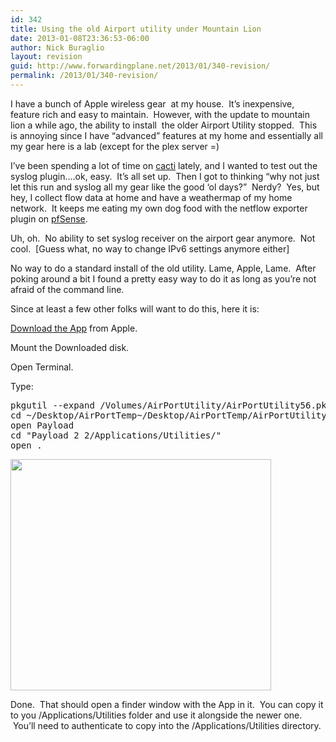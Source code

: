 ```yaml
---
id: 342
title: Using the old Airport utility under Mountain Lion
date: 2013-01-08T23:36:53-06:00
author: Nick Buraglio
layout: revision
guid: http://www.forwardingplane.net/2013/01/340-revision/
permalink: /2013/01/340-revision/
---
```

I have a bunch of Apple wireless gear  at my house.  It&#8217;s inexpensive, feature rich and easy to maintain.  However, with the update to mountain lion a while ago, the ability to install  the older Airport Utility stopped.  This is annoying since I have &#8220;advanced&#8221; features at my home and essentially all my gear here is a lab (except for the plex server =)

I&#8217;ve been spending a lot of time on <a href="http://www.cacti.net" target="_blank">cacti</a> lately, and I wanted to test out the syslog plugin&#8230;.ok, easy.  It&#8217;s all set up.  Then I got to thinking &#8220;why not just let this run and syslog all my gear like the good &#8216;ol days?&#8221;  Nerdy?  Yes, but hey, I collect flow data at home and have a weathermap of my home network.  It keeps me eating my own dog food with the netflow exporter plugin on <a href="http://www.pfsense.org" target="_blank">pfSense</a>.

Uh, oh.  No ability to set syslog receiver on the airport gear anymore.  Not cool.  [Guess what, no way to change IPv6 settings anymore either]

No way to do a standard install of the old utility. Lame, Apple, Lame.  After poking around a bit I found a pretty easy way to do it as long as you&#8217;re not afraid of the command line.

Since at least a few other folks will want to do this, here it is:

<a href="http://support.apple.com/kb/DL1536" target="_blank">Download the App</a> from Apple.

Mount the Downloaded disk.

Open Terminal.

Type:

<pre>pkgutil --expand /Volumes/AirPortUtility/AirPortUtility56.pkg
cd ~/Desktop/AirPortTemp~/Desktop/AirPortTemp/AirPortUtility56Lion.pkg/
open Payload
cd "Payload 2 2/Applications/Utilities/"
open .</pre>

[<img class="aligncenter size-full wp-image-341" title="Screen Shot 2013-01-08 at 11.32.08 PM" src="http://www.forwardingplane.net/wp-content/uploads/2013/01/Screen-Shot-2013-01-08-at-11.32.08-PM.png" alt="" width="417" height="370" srcset="http://www.forwardingplane.net/wp-content/uploads/2013/01/Screen-Shot-2013-01-08-at-11.32.08-PM.png 417w, http://www.forwardingplane.net/wp-content/uploads/2013/01/Screen-Shot-2013-01-08-at-11.32.08-PM-300x266.png 300w" sizes="(max-width: 417px) 100vw, 417px" />](http://www.forwardingplane.net/wp-content/uploads/2013/01/Screen-Shot-2013-01-08-at-11.32.08-PM.png)

Done.  That should open a finder window with the App in it.  You can copy it to you /Applications/Utilities folder and use it alongside the newer one.  You&#8217;ll need to authenticate to copy into the /Applications/Utilities directory.

&nbsp;

&nbsp;

&nbsp;